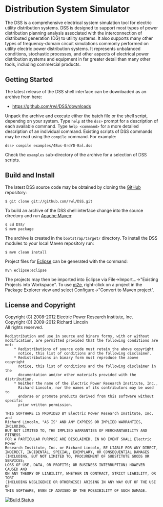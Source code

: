 Distribution System Simulator
=============================

The DSS is a comprehensive electrical system simulation tool for electric
utility distribution systems.  DSS is designed to support most types of
power distribution planning analysis associated with the interconnection
of distributed generation (DG) to utility systems.  It also supports many
other types of frequency-domain circuit simulations commonly performed on
utility electric power distribution systems.  It represents unbalanced
conditions, stochastic processes, and other aspects of electrical power
distribution systems and equipment in far greater detail than many other
tools, including commercial products.

Getting Started
---------------

The latest release of the DSS shell interface can be downloaded as an archive
from here:

 * https://github.com/rwl/DSS/downloads

Unpack the archive and execute either the batch file or the shell script,
dependng on your system. Type `help` at the `dss>` prompt for a description
of each available command. Type `help <command>` for a more detailed
description of an individual command. Existing scripts of DSS commands may be
read using the `compile` command. For example:

    dss> compile examples/4Bus-GrdYD-Bal.dss

Check the `examples` sub-directory of the archive for a selection of
DSS scripts.

Build and Install
-----------------

The latest DSS source code may be obtained by cloning the
[GitHub](https://github.com/rwl/DSS) repository:

    $ git clone git://github.com/rwl/DSS.git

To build an archive of the DSS shell interface change into the source
directory and run [Apache Maven](http://maven.apache.org/):

    $ cd DSS/
    $ mvn package

The archive is created in the `bootstrap/target/` directory. To install
the DSS modules to your local Maven repository run:

    $ mvn clean install

Project files for [Eclipse](http://eclipse.org/) can be generated with
the command:

    mvn eclipse:eclipse

The projects may then be imported into Eclipse via
File->Import...->"Existing Projects into Workspace". To use
[m2e](http://www.eclipse.org/m2e/), right-click on a project in the
Package Explorer view and select Configure->"Convert to Maven project".

License and Copyright
---------------------

Copyright (C) 2008-2012 Electric Power Research Institute, Inc.  
Copyright (C) 2009-2012 Richard Lincoln  
All rights reserved.

    Redistribution and use in source and binary forms, with or without  
    modification, are permitted provided that the following conditions are met:  
        * Redistributions of source code must retain the above copyright  
          notice, this list of conditions and the following disclaimer.  
        * Redistributions in binary form must reproduce the above copyright  
          notice, this list of conditions and the following disclaimer in the  
          documentation and/or other materials provided with the distribution.  
        * Neither the name of the Electric Power Research Institute, Inc.,  
          Richard Lincoln, nor the names of its contributors may be used to  
          endorse or promote products derived from this software without specific  
          prior written permission.  

    THIS SOFTWARE IS PROVIDED BY Electric Power Research Institute, Inc. and  
    Richard Lincoln, "AS IS" AND ANY EXPRESS OR IMPLIED WARRANTIES, INCLUDING,  
    BUT NOT LIMITED TO, THE IMPLIED WARRANTIES OF MERCHANTABILITY AND FITNESS  
    FOR A PARTICULAR PURPOSE ARE DISCLAIMED. IN NO EVENT SHALL Electric Power  
    Research Institute, Inc. or Richard Lincoln, BE LIABLE FOR ANY DIRECT,  
    INDIRECT, INCIDENTAL, SPECIAL, EXEMPLARY, OR CONSEQUENTIAL DAMAGES  
    (INCLUDING, BUT NOT LIMITED TO, PROCUREMENT OF SUBSTITUTE GOODS OR SERVICES;  
    LOSS OF USE, DATA, OR PROFITS; OR BUSINESS INTERRUPTION) HOWEVER CAUSED AND  
    ON ANY THEORY OF LIABILITY, WHETHER IN CONTRACT, STRICT LIABILITY, OR TORT  
    (INCLUDING NEGLIGENCE OR OTHERWISE) ARISING IN ANY WAY OUT OF THE USE OF  
    THIS SOFTWARE, EVEN IF ADVISED OF THE POSSIBILITY OF SUCH DAMAGE.  

[![Build Status](https://secure.travis-ci.org/rwl/DSS.png)](http://travis-ci.org/rwl/DSS)

